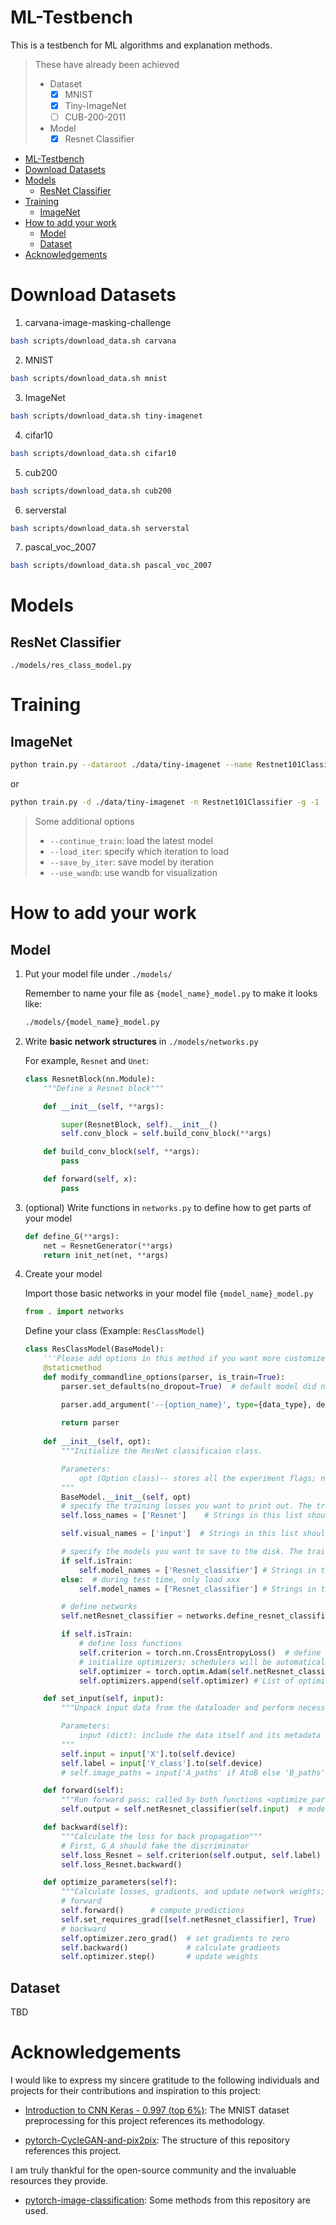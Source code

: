 # ML-Testbench

This is a testbench for ML algorithms and explanation methods.

> These have already been achieved
> - Dataset
>   - [X] MNIST
>   - [X] Tiny-ImageNet
>   - [ ] CUB-200-2011
> - Model
>   - [X] Resnet Classifier

- [ML-Testbench](#ml-testbench)
- [Download Datasets](#download-datasets)
- [Models](#models)
  - [ResNet Classifier](#resnet-classifier)
- [Training](#training)
  - [ImageNet](#imagenet)
- [How to add your work](#how-to-add-your-work)
  - [Model](#model)
  - [Dataset](#dataset)
- [Acknowledgements](#acknowledgements)

# Download Datasets

1. carvana-image-masking-challenge

```bash
bash scripts/download_data.sh carvana
```

2. MNIST

```bash
bash scripts/download_data.sh mnist
```

3. ImageNet

```bash
bash scripts/download_data.sh tiny-imagenet
```

4. cifar10

```bash
bash scripts/download_data.sh cifar10
```

5. cub200

```bash
bash scripts/download_data.sh cub200
```

6. serverstal

```bash
bash scripts/download_data.sh serverstal
```

7. pascal_voc_2007

```bash
bash scripts/download_data.sh pascal_voc_2007
```

# Models

## ResNet Classifier

`./models/res_class_model.py`

# Training

## ImageNet

```bash
python train.py --dataroot ./data/tiny-imagenet --name Restnet101Classifier --gpu_ids -1 --model res_class --net_name resnet101 --dataset_name imagenet --batch_size 128
```

or

```bash
python train.py -d ./data/tiny-imagenet -n Restnet101Classifier -g -1 -m res_class --net_name resnet101 --dataset_name imagenet --batch_size 128
```

> Some additional options
> - `--continue_train`: load the latest model
> - `--load_iter`: specify which iteration to load
> - `--save_by_iter`: save model by iteration
> - `--use_wandb`: use wandb for visualization

# How to add your work

## Model

1. Put your model file under `./models/`

    Remember to name your file as `{model_name}_model.py` to make it looks like:

    ```bash
    ./models/{model_name}_model.py
    ```

2. Write **basic network structures** in `./models/networks.py`

    For example, `Resnet` and `Unet`:

    ```python
    class ResnetBlock(nn.Module):
        """Define a Resnet block"""

        def __init__(self, **args):

            super(ResnetBlock, self).__init__()
            self.conv_block = self.build_conv_block(**args)

        def build_conv_block(self, **args):
            pass

        def forward(self, x):
            pass
    ```

3. (optional) Write functions in `networks.py` to define how to get parts of your model
    ```python
    def define_G(**args):
        net = ResnetGenerator(**args)
        return init_net(net, **args)
    ```

4. Create your model

    Import those basic networks in your model file `{model_name}_model.py`
    ```python
    from . import networks
    ```

    Define your class (Example: `ResClassModel`)
    ```python
    class ResClassModel(BaseModel):
        '''Please add options in this method if you want more customized options for your model while traing or testing.'''
        @staticmethod
        def modify_commandline_options(parser, is_train=True):
            parser.set_defaults(no_dropout=True)  # default model did not use dropout

            parser.add_argument('--{option_name}', type={data_type}, default={default_value}, help='{help message}')
            
            return parser
        
        def __init__(self, opt):
            """Initialize the ResNet classificaion class.

            Parameters:
                opt (Option class)-- stores all the experiment flags; needs to be a subclass of BaseOptions
            """
            BaseModel.__init__(self, opt)
            # specify the training losses you want to print out. The training/test scripts will call <BaseModel.get_current_losses>
            self.loss_names = ['Resnet']    # Strings in this list should correspond to names of losses of this class. You can find it in `def backward():` part. 

            self.visual_names = ['input']  # Strings in this list should correspond to names of any property of this class.

            # specify the models you want to save to the disk. The training/test scripts will call <BaseModel.save_networks> and <BaseModel.load_networks>.
            if self.isTrain:
                self.model_names = ['Resnet_classifier'] # Strings in this list should correspond to names of the networks that you want to use in training phase.
            else:  # during test time, only load xxx
                self.model_names = ['Resnet_classifier'] # Strings in this list should correspond to names of the networks that you want to use in validation/testing phase.

            # define networks
            self.netResnet_classifier = networks.define_resnet_classifier(opt.input_nc, opt.num_classes, opt.ngf, opt.net_name, opt.norm, not opt.no_dropout, opt.pool_type, opt.init_type, opt.init_gain, self.gpu_ids) # The name of this property should be in the form of `net{self.model_names}`

            if self.isTrain:
                # define loss functions
                self.criterion = torch.nn.CrossEntropyLoss()  # define loss.
                # initialize optimizers; schedulers will be automatically created by function <BaseModel.setup>.
                self.optimizer = torch.optim.Adam(self.netResnet_classifier.parameters(), lr=opt.lr, betas=(opt.beta1, 0.999))
                self.optimizers.append(self.optimizer) # List of optimizers

        def set_input(self, input):
            """Unpack input data from the dataloader and perform necessary pre-processing steps.

            Parameters:
                input (dict): include the data itself and its metadata information.
            """
            self.input = input['X'].to(self.device)
            self.label = input['Y_class'].to(self.device)
            # self.image_paths = input['A_paths' if AtoB else 'B_paths']

        def forward(self):
            """Run forward pass; called by both functions <optimize_parameters> and <test>."""
            self.output = self.netResnet_classifier(self.input)  # model(input)

        def backward(self):
            """Calculate the loss for back propagation"""
            # First, G_A should fake the discriminator
            self.loss_Resnet = self.criterion(self.output, self.label)
            self.loss_Resnet.backward()

        def optimize_parameters(self):
            """Calculate losses, gradients, and update network weights; called in every training iteration"""
            # forward
            self.forward()      # compute predictions
            self.set_requires_grad([self.netResnet_classifier], True)
            # backward
            self.optimizer.zero_grad()  # set gradients to zero
            self.backward()             # calculate gradients
            self.optimizer.step()       # update weights
    ```

## Dataset

TBD

# Acknowledgements
I would like to express my sincere gratitude to the following individuals and projects for their contributions and inspiration to this project:

- [Introduction to CNN Keras - 0.997 (top 6%)](https://www.kaggle.com/code/yassineghouzam/introduction-to-cnn-keras-0-997-top-6#2.1-Load-data): The MNIST dataset preprocessing for this project references its methodology.

- [pytorch-CycleGAN-and-pix2pix](https://github.com/junyanz/pytorch-CycleGAN-and-pix2pix): The structure of this repository references this project.

I am truly thankful for the open-source community and the invaluable resources they provide.

- [pytorch-image-classification](https://github.com/bentrevett/pytorch-image-classification): Some methods from this repository are used.